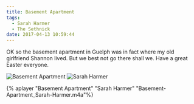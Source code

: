 ```yaml
---
title: Basement Apartment
tags:
  - Sarah Harmer
  - The Sethnick
date: 2017-04-13 10:59:44
---
```

OK so the basement apartment in Guelph was in fact where my old girlfriend Shannon lived. But we best not go there shall we. Have a great Easter everyone.

![Basement Apartment](Basement-Apartment.jpg)
![Sarah Harmer](Sarah-Harmer.jpg)

{% aplayer "Basement Apartment" "Sarah Harmer" "Basement-Apartment_Sarah-Harmer.m4a"%}
